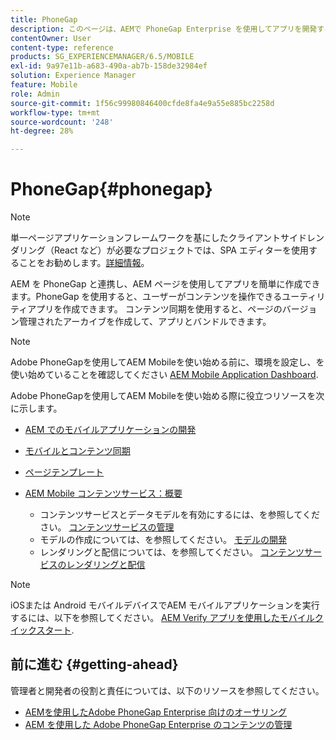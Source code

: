 ```yaml
---
title: PhoneGap
description: このページは、AEMで PhoneGap Enterprise を使用してアプリを開発するための出発点として機能します。 AEM を PhoneGap と連携し、AEM ページを使用してアプリを簡単に作成できます。PhoneGap を使用すると、ユーザーがコンテンツを操作できるユーティリティアプリを作成できます。
contentOwner: User
content-type: reference
products: SG_EXPERIENCEMANAGER/6.5/MOBILE
exl-id: 9a97e11b-a683-490a-ab7b-158de32984ef
solution: Experience Manager
feature: Mobile
role: Admin
source-git-commit: 1f56c99980846400cfde8fa4e9a55e885bc2258d
workflow-type: tm+mt
source-wordcount: '248'
ht-degree: 28%

---
```


# PhoneGap{#phonegap}

>[!NOTE]
>
>単一ページアプリケーションフレームワークを基にしたクライアントサイドレンダリング（React など）が必要なプロジェクトでは、SPA エディターを使用することをお勧めします。[詳細情報](/help/sites-developing/spa-overview.md)。

AEM を PhoneGap と連携し、AEM ページを使用してアプリを簡単に作成できます。PhoneGap を使用すると、ユーザーがコンテンツを操作できるユーティリティアプリを作成できます。 コンテンツ同期を使用すると、ページのバージョン管理されたアーカイブを作成して、アプリとバンドルできます。

>[!NOTE]
>
>Adobe PhoneGapを使用してAEM Mobileを使い始める前に、環境を設定し、を使い始めていることを確認してください [AEM Mobile Application Dashboard](/help/mobile/phonegap-authoring-apps.md).

Adobe PhoneGapを使用してAEM Mobileを使い始める際に役立つリソースを次に示します。

* [AEM でのモバイルアプリケーションの開発](/help/mobile/developing-mobile-applications.md)
* [モバイルとコンテンツ同期](/help/mobile/phonegap-contentsync.md)
* [ページテンプレート](/help/mobile/phonegap-apps-arch-page-templates.md)

* [AEM Mobile コンテンツサービス：概要](/help/mobile/develop-content-as-a-service.md)

   * コンテンツサービスとデータモデルを有効にするには、を参照してください。 [コンテンツサービスの管理](/help/mobile/developing-content-services.md)
   * モデルの作成については、を参照してください。 [モデルの開発](/help/mobile/administer-mobile-apps.md)
   * レンダリングと配信については、を参照してください。 [コンテンツサービスのレンダリングと配信](/help/mobile/rendering-and-delivery.md)

>[!NOTE]
>
>iOSまたは Android モバイルデバイスでAEM モバイルアプリケーションを実行するには、以下を参照してください。 [AEM Verify アプリを使用したモバイルクイックスタート](/help/mobile/phonegap-mobile-quickstart.md).

## 前に進む {#getting-ahead}

管理者と開発者の役割と責任については、以下のリソースを参照してください。

* [AEMを使用したAdobe PhoneGap Enterprise 向けのオーサリング](/help/mobile/phonegap.md)
* [AEM を使用した Adobe PhoneGap Enterprise のコンテンツの管理](/help/mobile/administer-phonegap.md)
